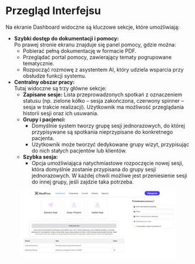 # Przegląd Interfejsu

Na ekranie Dashboard widoczne są kluczowe sekcje, które umożliwiają:

* **Szybki dostęp do dokumentacji i pomocy:**\
  Po prawej stronie ekranu znajduje się panel pomocy, gdzie można:
  * Pobierać pełną dokumentację w formacie PDF.
  * Przeglądać portal pomocy, zawierający tematy pogrupowane tematycznie.
  * Rozpocząć rozmowę z asystentem AI, który udziela wsparcia przy obsłudze funkcji systemu.
* **Centralny obszar pracy:**\
  Tutaj widoczne są trzy główne sekcje:
  * **Zapisane sesje:** Lista przeprowadzonych spotkań z oznaczeniem statusu (np. zielone kółko – sesja zakończona, czerwony spinner – sesja w trakcie realizacji). Użytkownik ma możliwość przeglądania historii sesji oraz ich usuwania.
  * **Grupy i pacjenci:**
    * Domyślnie system tworzy grupę sesji jednorazowych, do której przypisywane są spotkania nieprzypisane do konkretnego pacjenta.
    * Użytkownik może tworzyć dedykowane grupy wizyt, przypisując do nich stałych pacjentów lub klientów.
  * **Szybka sesja:**
    * Opcja umożliwiająca natychmiastowe rozpoczęcie nowej sesji, która domyślnie zostanie przypisana do grupy sesji jednorazowych. W każdej chwili możliwe jest przeniesienie sesji do innej grupy, jeśli zajdzie taka potrzeba.

<figure><img src="../.gitbook/assets/image (8).png" alt=""><figcaption></figcaption></figure>
